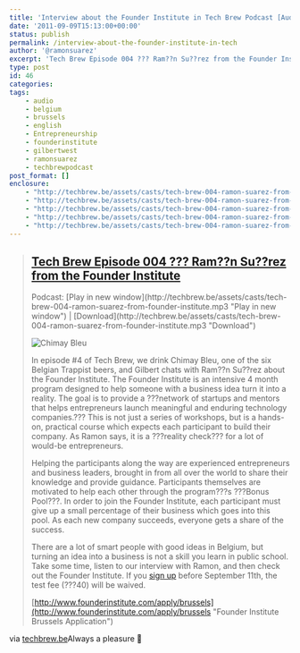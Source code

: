 ```yaml
---
title: 'Interview about the Founder Institute in Tech Brew Podcast [Audio]'
date: '2011-09-09T15:13:00+00:00'
status: publish
permalink: /interview-about-the-founder-institute-in-tech
author: '@ramonsuarez'
excerpt: 'Tech Brew Episode 004 ??? Ram??n Su??rez from the Founder Institute Podcast: Play in new window | Download In episode #4 of Tech Brew, we drink Chimay Bleu, one of the six Belgian Trappist beers, and Gilbert chats with Ram??n Su??rez about the Founder I...'
type: post
id: 46
categories:
tags:
    - audio
    - belgium
    - brussels
    - english
    - Entrepreneurship
    - founderinstitute
    - gilbertwest
    - ramonsuarez
    - techbrewpodcast
post_format: []
enclosure:
    - "http://techbrew.be/assets/casts/tech-brew-004-ramon-suarez-from-founder-institute.mp3\n20342700\naudio/mpeg\n"
    - "http://techbrew.be/assets/casts/tech-brew-004-ramon-suarez-from-founder-institute.mp3\n20342700\naudio/mpeg\n"
    - "http://techbrew.be/assets/casts/tech-brew-004-ramon-suarez-from-founder-institute.mp3\n20342700\naudio/mpeg\n"
    - "http://techbrew.be/assets/casts/tech-brew-004-ramon-suarez-from-founder-institute.mp3\n20342700\naudio/mpeg\n"
    - "http://techbrew.be/assets/casts/tech-brew-004-ramon-suarez-from-founder-institute.mp3\n20342700\naudio/mpeg\n"
---
```

> ## [Tech Brew Episode 004 ??? Ram??n Su??rez from the Founder Institute](http://techbrew.be/2011/09/tech-brew-episode-004-ramon-suarez-from-the-founder-institute/ "Tech Brew Episode 004 ??? Ram??n Su??rez from the Founder Institute")
> 
> <div class="powerpress_player"></div>Podcast: [Play in new window](http://techbrew.be/assets/casts/tech-brew-004-ramon-suarez-from-founder-institute.mp3 "Play in new window") | [Download](http://techbrew.be/assets/casts/tech-brew-004-ramon-suarez-from-founder-institute.mp3 "Download")
> 
> ![](http://techbrew.be/wp-content/uploads/2011/09/chimayb-260x300.gif "Chimay Bleu")
> 
> In episode #4 of Tech Brew, we drink Chimay Bleu, one of the six Belgian Trappist beers, and Gilbert chats with Ram??n Su??rez about the Founder Institute. The Founder Institute is an intensive 4 month program designed to help someone with a business idea turn it into a reality. The goal is to provide a ???network of startups and mentors that helps entrepreneurs launch meaningful and enduring technology companies.??? This is not just a series of workshops, but is a hands-on, practical course which expects each participant to build their company. As Ramon says, it is a ???reality check??? for a lot of would-be entrepreneurs.
> 
> Helping the participants along the way are experienced entrepreneurs and business leaders, brought in from all over the world to share their knowledge and provide guidance. Participants themselves are motivated to help each other through the program???s ???Bonus Pool???. In order to join the Founder Institute, each participant must give up a small percentage of their business which goes into this pool. As each new company succeeds, everyone gets a share of the success.
> 
> There are a lot of smart people with good ideas in Belgium, but turning an idea into a business is not a skill you learn in public school. Take some time, listen to our interview with Ramon, and then check out the Founder Institute. If you [sign up](http://www.founderinstitute.com/apply/brussels "Founder Institute Brussels Application") before September 11th, the test fee (???40) will be waived.
> 
> [http://www.founderinstitute.com/apply/brussels](http://www.founderinstitute.com/apply/brussels "Founder Institute Brussels Application")
> 
> </div></div></div>

via [techbrew.be](http://techbrew.be/)</div>Always a pleasure 🙂

</div>